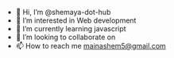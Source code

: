 - 👋 Hi, I’m @shemaya-dot-hub
- 👀 I’m interested in Web development 
- 🌱 I’m currently learning javascript
- 💞️ I’m looking to collaborate on 
- 📫 How to reach me mainashem5@gmail.com 

<!---
shemaya-dot-hub/shemaya-dot-hub is a ✨ special ✨ repository because its `README.md` (this file) appears on your GitHub profile.
You can click the Preview link to take a look at your changes.
--->
